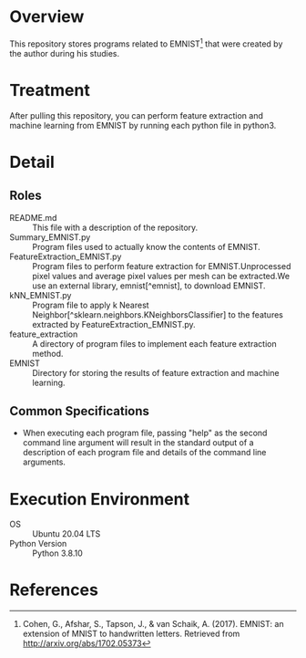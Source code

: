 # Overview
This repository stores programs related to EMNIST[^EMNIST] that were created by the author during his studies.

# Treatment
After pulling this repository, you can perform feature extraction and machine learning from EMNIST by running each python file in python3.

# Detail
## Roles
<dl>
    <dt>README.md</dt>
    <dd>This file with a description of the repository.</dd>
    <dt>Summary_EMNIST.py</dt>
    <dd>Program files used to actually know the contents of EMNIST.</dd>
    <dt>FeatureExtraction_EMNIST.py</dt>
    <dd>Program files to perform feature extraction for EMNIST.Unprocessed pixel values and average pixel values per mesh can be extracted.We use an external library, emnist[^emnist], to download EMNIST.</dd>
    <dt>kNN_EMNIST.py</dt>
    <dd>Program file to apply k Nearest Neighbor[^sklearn.neighbors.KNeighborsClassifier] to the features extracted by FeatureExtraction_EMNIST.py.</dd>
    <dt>feature_extraction</dt>
    <dd>A directory of program files to implement each feature extraction method.</dd>
    <dt>EMNIST</dt>
    <dd>Directory for storing the results of feature extraction and machine learning.</dd>
</dl> 

## Common Specifications
* When executing each program file, passing "help" as the second command line argument will result in the standard output of a description of each program file and details of the command line arguments.

# Execution Environment
<dl>
    <dt>OS</dt>
    <dd>Ubuntu 20.04 LTS</dd>
    <dt>Python Version</dt>
    <dd>Python 3.8.10</dd>
</dl> 

# References
[^EMNIST]: Cohen, G., Afshar, S., Tapson, J., & van Schaik, A. (2017). EMNIST: an extension of MNIST to handwritten letters. Retrieved from http://arxiv.org/abs/1702.05373

[^sklearn.neighbors.KNeighborsClassifier]: https://scikit-learn.org/stable/modules/generated/sklearn.neighbors.KNeighborsClassifier.html

[^emnist]: (https://pypi.org/project/emnist/)